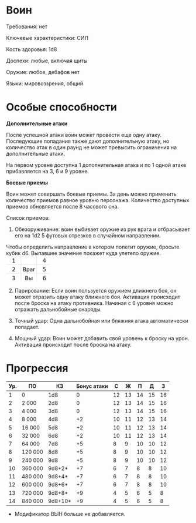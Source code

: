 # Воин

Требования: нет

Ключевые характеристики: СИЛ

Кость здоровья: 1d8

Доспехи: любые, включая щиты

Оружие: любое, дебафов нет

Языки: мировоззрения, общий

# Особые способности

**Дополнительные атаки**

После успешной атаки воин может провести еще одну атаку. Последующие попадания также дают дополнительную атаку, но количество атак в один раунд не может превысить ограничения на дополнительные атаки.

На первом уровне доступна 1 дополнительная атака и по 1 одной атаке прибавляется на 3, 6 и 9 уровне.

**Боевые приемы**

Воин может совершать боевые приемы. За день можно применить количество приемов равное уровню персонажа. Количество доступных приемов обновляется после 8 часового сна.

Список приемов:

1. Обезоруживание: воин выбивает оружие из рук врага и отбрасывает его на 1d2 5 футовых отрезков в случайном направлении. 

Чтобы определить направление в котором полетит оружие, бросьте кубик d6. Выпавшее значение покажет куда улетело оружие.
![](https://github.com/DmitriyPershukov/DmitriyPershukov.github.io/blob/main/directionsTable.png)

2. Парирование: Если воин пользуется оружием длижнего боя, он может отразить одну атаку ближнего боя. Активация происходит после броска на атаку противника. Начиная с 6 уровня можно отражать дальнобойные снаряды.

3. Точный удар: Одна дальнобойная или бляжняя атака автоматически попадает.

4. Мощный удар: Воин может добавить свой уровень к броску на урон. Активация происходит после броска на атаку.

# Прогрессия

| Ур. | ПО     | КЗ  | Бонус атаки | C  | Ж  | П  | Д  | З  |
|-----|--------|-----|--------|----|----|----|----|----|
| 1   | 0      | 1d8 |  0   | 12 | 13 | 14 | 15 | 16 |
| 2   | 2 000  | 2d8 |  0   | 12 | 13 | 14 | 15 | 16 |
| 3   | 4 000  | 3d8 |  0   | 12 | 13 | 14 | 15 | 16 |
| 4   | 8 000  | 4d8 | +2   | 10 | 11 | 12 | 13 | 14 |
| 5   | 16 000 | 5d8 | +2   | 10 | 11 | 12 | 13 | 14 |
| 6   | 32 000 | 6d8 | +2   | 10 | 11 | 12 | 13 | 14 |
| 7   | 64 000 | 7d8 | +5   | 8  | 9  | 10 | 10 | 12 |
| 8   | 120 000| 8d8 | +5   | 8  | 9  | 10 | 10 | 12 |
| 9   | 240 000| 9d8 | +5   | 8  | 9  | 10 | 10 | 12 |
| 10  | 360 000| 9d8+2*| +7 | 6  | 7  | 8  | 8  | 10 |
| 11  | 480 000| 9d8+4*| +7 | 6  | 7  | 8  | 8  | 10 |
| 12  | 600 000| 9d8+6*| +7 | 6  | 7  | 8  | 8  | 10 |
| 13  | 720 000| 9d8+8*| +9 | 4  | 5  | 6  | 5  | 8  |
| 14  | 840 000| 9d8+10*| +9| 4  | 5  | 6  | 5  | 8  |

* Модификатор ВЫН больше не добавляется.
